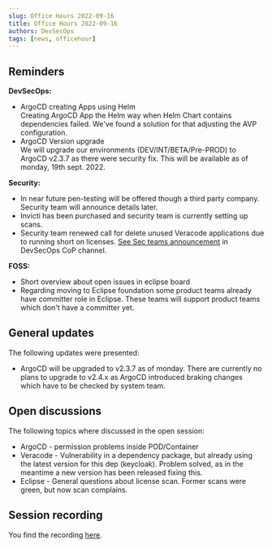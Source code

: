 ```yaml
---
slug: Office Hours 2022-09-16
title: Office Hours 2022-09-16
authors: DevSecOps
tags: [news, officehour]
---
```


## Reminders

__DevSecOps:__

- ArgoCD creating Apps using Helm  
  Creating ArgoCD App the Helm way when Helm Chart contains dependencies failed. We've found a solution for that
  adjusting the AVP configuration.
- ArgoCD Version upgrade  
  We will upgrade our environments (DEV/INT/BETA/Pre-PROD) to ArgoCD v2.3.7 as there were security fix. This will be
  available as of monday, 19th sept. 2022.

__Security:__

- In near future pen-testing will be offered though a third party company. Security team will announce details later.
- Invicti has been purchased and security team is currently setting up scans.
- Security team renewed call for delete unused Veracode applications due to running short on
  licenses. [See Sec teams announcement](https://teams.microsoft.com/l/message/19:9a3c4a05a3514d07b973c13e7b468709@thread.tacv2/1662714418275?tenantId=1ad22c6d-2f08-4f05-a0ba-e17f6ce88380&groupId=17b1a2dc-67fb-4a49-a2ed-dd1344321439&parentMessageId=1662714418275&teamName=Communities%20of%20Practices&channelName=CX%20-%20CoP%20DevSecOps&createdTime=1662714418275&allowXTenantAccess=false)
  in DevSecOps CoP channel.

__FOSS:__

- Short overview about open issues in eclipse board
- Regarding moving to Eclipse foundation some product teams already have committer role in Eclipse. These teams will
  support product teams which don't have a committer yet.

## General updates

The following updates were presented:

- ArgoCD will be upgraded to v2.3.7 as of monday. There are currently no plans to upgrade to v2.4.x as ArgoCD introduced
  braking changes which have to be checked by system team.

## Open discussions

The following topics where discussed in the open session:

- ArgoCD - permission problems inside POD/Container
- Veracode - Vulnerability in a dependency package, but already using the latest version for this dep (keycloak).
  Problem solved, as in the meantime a new version has been released fixing this.
- Eclipse - General questions about license scan. Former scans were green, but now scan complains.

## Session recording

You find the
recording [here](https://bcgcatenax.sharepoint.com/sites/CommunitiesofPractises/Shared%20Documents/Forms/AllItems.aspx?sortField=Modified&isAscending=false&id=%2Fsites%2FCommunitiesofPractises%2FShared%20Documents%2FCX%2DCoP%20DevSecOps%2FOffice%5FHours%5FRegular%5FRecordings%2F20220916%5FDevSecOps%20Business%20Hours%2DRecording%2Emp4&viewid=a90239a2%2D4eb1%2D446e%2D9246%2Daedc18ebdc75&parent=%2Fsites%2FCommunitiesofPractises%2FShared%20Documents%2FCX%2DCoP%20DevSecOps%2FOffice%5FHours%5FRegular%5FRecordings).
